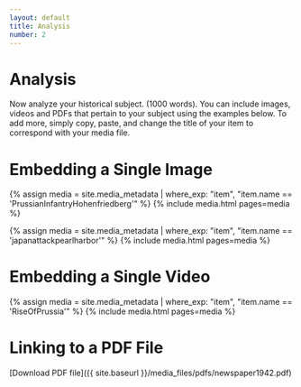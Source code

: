 ```yaml
---
layout: default
title: Analysis
number: 2
---
```


# Analysis

Now analyze your historical subject. (1000 words). You can include images, videos and PDFs that pertain to your subject using the examples below. To add more, simply copy, paste, and change the title of your item to correspond with your media file.

# Embedding a Single Image


{% assign media = site.media_metadata | where_exp: "item", "item.name == 'PrussianInfantryHohenfriedberg'" %}
{% include media.html pages=media %}

{% assign media = site.media_metadata | where_exp: "item", "item.name == 'japanattackpearlharbor'" %}
{% include media.html pages=media %}

# Embedding a Single Video
{% assign media = site.media_metadata | where_exp: "item", "item.name == 'RiseOfPrussia'" %}
{% include media.html pages=media %}

# Linking to a PDF File

[Download PDF file]({{ site.baseurl }}/media_files/pdfs/newspaper1942.pdf)

